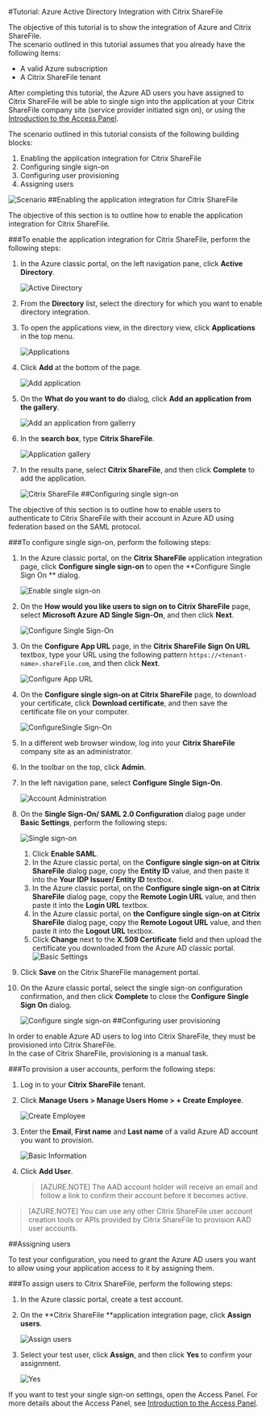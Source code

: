 <properties 
    pageTitle="Tutorial: Azure Active Directory Integration with Citrix ShareFile | Microsoft Azure" 
    description="Learn how to use Citrix ShareFile with Azure Active Directory to enable single sign-on, automated provisioning, and more!" 
    services="active-directory" 
    authors="jeevansd"  
    documentationCenter="na" 
    manager="femila"/>
<tags 
    ms.service="active-directory" 
    ms.devlang="na" 
    ms.topic="article" 
    ms.tgt_pltfrm="na" 
    ms.workload="identity" 
    ms.date="07/11/2016" 
    ms.author="jeedes" />

#Tutorial: Azure Active Directory Integration with Citrix ShareFile

The objective of this tutorial is to show the integration of Azure and Citrix ShareFile.  
The scenario outlined in this tutorial assumes that you already have the following items:

-   A valid Azure subscription
-   A Citrix ShareFile tenant

After completing this tutorial, the Azure AD users you have assigned to Citrix ShareFile will be able to single sign into the application at your Citrix ShareFile company site (service provider initiated sign on), or using the [Introduction to the Access Panel](active-directory-saas-access-panel-introduction.md).

The scenario outlined in this tutorial consists of the following building blocks:

1.  Enabling the application integration for Citrix ShareFile
2.  Configuring single sign-on
3.  Configuring user provisioning
4.  Assigning users

![Scenario](./media/active-directory-saas-citrix-sharefile-tutorial/IC773620.png "Scenario")
##Enabling the application integration for Citrix ShareFile

The objective of this section is to outline how to enable the application integration for Citrix ShareFile.

###To enable the application integration for Citrix ShareFile, perform the following steps:

1.  In the Azure classic portal, on the left navigation pane, click **Active Directory**.

    ![Active Directory](./media/active-directory-saas-citrix-sharefile-tutorial/IC700993.png "Active Directory")

2.  From the **Directory** list, select the directory for which you want to enable directory integration.

3.  To open the applications view, in the directory view, click **Applications** in the top menu.

    ![Applications](./media/active-directory-saas-citrix-sharefile-tutorial/IC700994.png "Applications")

4.  Click **Add** at the bottom of the page.

    ![Add application](./media/active-directory-saas-citrix-sharefile-tutorial/IC749321.png "Add application")

5.  On the **What do you want to do** dialog, click **Add an application from the gallery**.

    ![Add an application from gallerry](./media/active-directory-saas-citrix-sharefile-tutorial/IC749322.png "Add an application from gallerry")

6.  In the **search box**, type **Citrix ShareFile**.

    ![Application gallery](./media/active-directory-saas-citrix-sharefile-tutorial/IC773621.png "Application gallery")

7.  In the results pane, select **Citrix ShareFile**, and then click **Complete** to add the application.

    ![Citrix ShareFile](./media/active-directory-saas-citrix-sharefile-tutorial/IC773622.png "Citrix ShareFile")
##Configuring single sign-on

The objective of this section is to outline how to enable users to authenticate to Citrix ShareFile with their account in Azure AD using federation based on the SAML protocol.

###To configure single sign-on, perform the following steps:

1.  In the Azure classic portal, on the **Citrix ShareFile** application integration page, click **Configure single sign-on** to open the **Configure Single Sign On ** dialog.

    ![Enable single sign-on](./media/active-directory-saas-citrix-sharefile-tutorial/IC773623.png "Enable single sign-on")

2.  On the **How would you like users to sign on to Citrix ShareFile** page, select **Microsoft Azure AD Single Sign-On**, and then click **Next**.

    ![Configure Single Sign-On](./media/active-directory-saas-citrix-sharefile-tutorial/IC773624.png "Configure Single Sign-On")

3.  On the **Configure App URL** page, in the **Citrix ShareFile Sign On URL** textbox, type your URL using the following pattern `https://<tenant-name>.shareFile.com`, and then click **Next**.

    ![Configure App URL](./media/active-directory-saas-citrix-sharefile-tutorial/IC773625.png "Configure App URL")

4.  On the **Configure single sign-on at Citrix ShareFile** page, to download your certificate, click **Download certificate**, and then save the certificate file on your computer.

    ![ConfigureSingle Sign-On](./media/active-directory-saas-citrix-sharefile-tutorial/IC773626.png "ConfigureSingle Sign-On")

5.  In a different web browser window, log into your **Citrix ShareFile** company site as an administrator.

6.  In the toolbar on the top, click **Admin**.

7.  In the left navigation pane, select **Configure Single Sign-On**.

    ![Account Administration](./media/active-directory-saas-citrix-sharefile-tutorial/IC773627.png "Account Administration")

8.  On the **Single Sign-On/ SAML 2.0 Configuration** dialog page under **Basic Settings**, perform the following steps:

    ![Single sign-on](./media/active-directory-saas-citrix-sharefile-tutorial/IC773628.png "Single sign-on")

    1.  Click **Enable SAML**.
    2.  In the Azure classic portal, on the **Configure single sign-on at Citrix ShareFile** dialog page, copy the **Entity ID** value, and then paste it into the **Your IDP Issuer/ Entity ID** textbox.
    3.  In the Azure classic portal, on the **Configure single sign-on at Citrix ShareFile** dialog page, copy the **Remote Login URL** value, and then paste it into the **Login URL** textbox.
    4.  In the Azure classic portal, on **the Configure single sign-on at Citrix ShareFile** dialog page, copy the **Remote Logout URL** value, and then paste it into the **Logout URL** textbox.
    5.  Click **Change** next to the **X.509 Certificate** field and then upload the certificate you downloaded from the Azure AD classic portal.
        ![Basic Settings](./media/active-directory-saas-citrix-sharefile-tutorial/IC773629.png "Basic Settings")

9.  Click **Save** on the Citrix ShareFile management portal.

10. On the Azure classic portal, select the single sign-on configuration confirmation, and then click **Complete** to close the **Configure Single Sign On** dialog.

    ![Configure single sign-on](./media/active-directory-saas-citrix-sharefile-tutorial/IC773630.png "Configure single sign-on")
##Configuring user provisioning

In order to enable Azure AD users to log into Citrix ShareFile, they must be provisioned into Citrix ShareFile.  
In the case of Citrix ShareFile, provisioning is a manual task.

###To provision a user accounts, perform the following steps:

1.  Log in to your **Citrix ShareFile** tenant.

2.  Click **Manage Users \> Manage Users Home \> + Create Employee**.

    ![Create Employee](./media/active-directory-saas-citrix-sharefile-tutorial/IC781050.png "Create Employee")

3.  Enter the **Email**, **First name** and **Last name** of a valid Azure AD account you want to provision.

    ![Basic Information](./media/active-directory-saas-citrix-sharefile-tutorial/IC799951.png "Basic Information")

4.  Click **Add User**.

    >[AZURE.NOTE] The AAD account holder will receive an email and follow a link to confirm their account before it becomes active.

>[AZURE.NOTE] You can use any other Citrix ShareFile user account creation tools or APIs provided by Citrix ShareFile to provision AAD user accounts.

##Assigning users

To test your configuration, you need to grant the Azure AD users you want to allow using your application access to it by assigning them.

###To assign users to Citrix ShareFile, perform the following steps:

1.  In the Azure classic portal, create a test account.

2.  On the **Citrix ShareFile **application integration page, click **Assign users**.

    ![Assign users](./media/active-directory-saas-citrix-sharefile-tutorial/IC773631.png "Assign users")

3.  Select your test user, click **Assign**, and then click **Yes** to confirm your assignment.

    ![Yes](./media/active-directory-saas-citrix-sharefile-tutorial/IC767830.png "Yes")

If you want to test your single sign-on settings, open the Access Panel. For more details about the Access Panel, see [Introduction to the Access Panel](active-directory-saas-access-panel-introduction.md).
